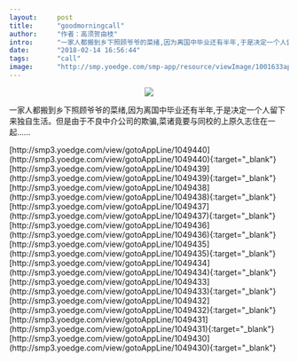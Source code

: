 ```yaml
---
layout:     post
title:      "goodmorningcall"
author:     "作者：高须贺由枝"
intro:      "一家人都搬到乡下照顾爷爷的菜绪,因为离国中毕业还有半年,于是决定一个人留下来独自生活。但是由于不良中介公司的欺骗,菜诸竟要与同校的上原久志住在一起……"
date:       "2018-02-14 16:56:44"
tags:       "call"
image:      "http://smp.yoedge.com/smp-app/resource/viewImage/1001633appline.png"
---
```

<div style="text-align: center">
<p><img src="http://smp.yoedge.com/smp-app/resource/viewImage/1001633appline.png"/></p>
</div>
<p class="post-meta">
<span>一家人都搬到乡下照顾爷爷的菜绪,因为离国中毕业还有半年,于是决定一个人留下来独自生活。但是由于不良中介公司的欺骗,菜诸竟要与同校的上原久志住在一起……</span>
</p>
[http://smp3.yoedge.com/view/gotoAppLine/1049440](http://smp3.yoedge.com/view/gotoAppLine/1049440){:target="_blank"}
[http://smp3.yoedge.com/view/gotoAppLine/1049439](http://smp3.yoedge.com/view/gotoAppLine/1049439){:target="_blank"}
[http://smp3.yoedge.com/view/gotoAppLine/1049438](http://smp3.yoedge.com/view/gotoAppLine/1049438){:target="_blank"}
[http://smp3.yoedge.com/view/gotoAppLine/1049437](http://smp3.yoedge.com/view/gotoAppLine/1049437){:target="_blank"}
[http://smp3.yoedge.com/view/gotoAppLine/1049436](http://smp3.yoedge.com/view/gotoAppLine/1049436){:target="_blank"}
[http://smp3.yoedge.com/view/gotoAppLine/1049435](http://smp3.yoedge.com/view/gotoAppLine/1049435){:target="_blank"}
[http://smp3.yoedge.com/view/gotoAppLine/1049434](http://smp3.yoedge.com/view/gotoAppLine/1049434){:target="_blank"}
[http://smp3.yoedge.com/view/gotoAppLine/1049433](http://smp3.yoedge.com/view/gotoAppLine/1049433){:target="_blank"}
[http://smp3.yoedge.com/view/gotoAppLine/1049432](http://smp3.yoedge.com/view/gotoAppLine/1049432){:target="_blank"}
[http://smp3.yoedge.com/view/gotoAppLine/1049431](http://smp3.yoedge.com/view/gotoAppLine/1049431){:target="_blank"}
[http://smp3.yoedge.com/view/gotoAppLine/1049430](http://smp3.yoedge.com/view/gotoAppLine/1049430){:target="_blank"}


